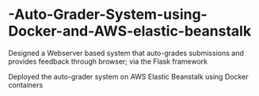 # -Auto-Grader-System-using-Docker-and-AWS-elastic-beanstalk

Designed a Webserver based system that auto-grades submissions and provides feedback through browser; via the Flask framework

Deployed the auto-grader system on AWS Elastic Beanstalk using Docker containers

